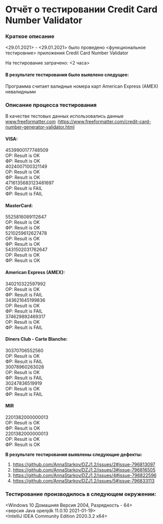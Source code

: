# Отчёт о тестировании Credit Card Number Validator #  

### Краткое описание ###  

<29.01.2021> - <29.01.2021> было проведено <функциональное тестировние> приложения Credit Card Number Validator  

На тестирование затрачено: <2 часа>  

#### В результате тестирования было выявлено следущее: ####  

Программа считает валидные номера карт American Express (AMEX) невалидными 

### Описание процесса тестирования ###  

В качестве тестовых данных использовались данные www.freeformatter.com :https://www.freeformatter.com/credit-card-number-generator-validator.html    

#### VISA: ####    

4539900177748509  
ОР: Result is OK  
ФР: Result is OK  
4024007100321149  
ОР: Result is OK  
ФР: Result is OK  
4716135683123481697  
ОР: Result is FAIL  
ФР: Result is FAIL  

#### MasterCard: ###  

5525816089112647  
ОР: Result is OK    
ФР: Result is OK      
5210259612627478  
ОР: Result is OK  
ФР: Result is OK    
5431502031762647  
ОР: Result is OK  
ФР: Result is OK    

#### American Express (AMEX): ####  

340210322597992  
ОР: Result is OK    
ФР: Result is FAIL     
343621645199836  
ОР: Result is OK    
ФР: Result is FAIL  
374629892469317  
ОР: Result is OK    
ФР: Result is FAIL  

#### Diners Club - Carte Blanche: ####  
30370706552560  
ОР: Result is OK    
ФР: Result is FAIL  
30078960263028  
ОР: Result is OK    
ФР: Result is FAIL  
30247836519919  
ОР: Result is OK    
ФР: Result is FAIL  

#### MIR ####
2201382000000013  
ОР: Result is OK    
ФР: Result is OK  
2201382000000013  
ОР: Result is OK      
ФР: Result is OK  
      

**В результате тестирования выявлены следующие дефекты:**    

1. <https://github.com/AnnaStarkov/DZJ1.2/issues/2#issue-796813097>  
1. <https://github.com/AnnaStarkov/DZJ1.2/issues/3#issue-796816505>  
1. <https://github.com/AnnaStarkov/DZJ1.2/issues/4#issue-796822596>
1. <https://github.com/AnnaStarkov/DZJ1.2/issues/5#issue-796833113>


### Тестирование производилось в следующем окружении: ###    

<Windows 10 Домашняя Версия 2004, Разрядность - 64>  
<версия Java openjdk 11.0.10 2021-01-19>  
<IntelliJ IDEA Community Edition 2020.3.2 x64>  